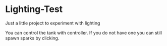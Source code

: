 # Lighting-Test
Just a little project to experiment with lighting

You can control the tank with controller. If you do not have one you can still spawn sparks by clicking.

